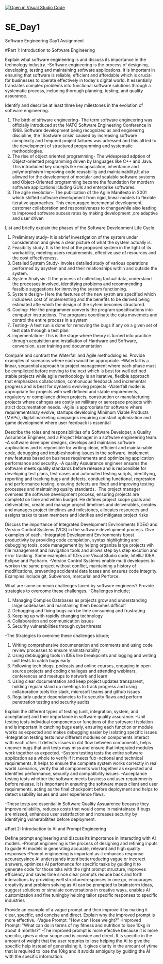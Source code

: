 [![Open in Visual Studio Code](https://classroom.github.com/assets/open-in-vscode-2e0aaae1b6195c2367325f4f02e2d04e9abb55f0b24a779b69b11b9e10269abc.svg)](https://classroom.github.com/online_ide?assignment_repo_id=18374793&assignment_repo_type=AssignmentRepo)
# SE_Day1
Software Engineering Day1 Assignment

#Part 1: Introduction to Software Engineering

Explain what software engineering is and discuss its importance in the technology industry.
-Software engineering is the process of designing, developing, testing and maintaining software applications. It is important in ensuring that software is reliable, efficient and affordable which is crucial for 
businesses to operate effectively in today's digital world. It essentially translates complex problems into functional software solutions through a systematic process, including thorough planning, testing, and quality assurance. 

Identify and describe at least three key milestones in the evolution of software engineering.
1. The birth of siftware engineering- The term software engineering was officially introduced at the NATO Software Engineering Conference in 1968. Software development being recognized as and engineerng discipline, the 'Sostware crisis' caused by increasing software complexity and frequent project failures was adressed and this all led to the development of structured programming and systematic methodologies.
2. The rise of object oriented programming- The widespread adption of Object-oriented programming driven by languages like C++ and Java. This introduced key cocepts lke encapsulation, inheritance and polymorphsism improving code reusability and maintainability.It also allowed for the development of modular and scalable software systems and Object-Oriented programming became the foundation for mordern software applications icluding GUIs and enterprise softwares.
3. The agile revolution- The publication of the Agile Manifesto in 2001 which shifted software development from rigid, linear models to flexible iterative approaches. This encouraged incremental development, customer collaboration and responsiveness to changewhile also leading to improved software sucess rates by making development ,ore adaptive and user driven

List and briefly explain the phases of the Software Development Life Cycle.
1. Preliminary study- It is abrief investigation of the system under consideration and gives a clear picture of what the system actually is.
2. Feasibilty study. It is the test of the proposed system in the light of its workability, meeting users requirements, effective use of resources and the cost effectiveness,
3. Detailed System Study- involes detailed study of various operations performed by asystem and and their relationships within and outside the system.
4. System Analysis- It the process of collecting factual data, understand the processes involved, identifying problems and recommending feasible suggestions for imroving the system functioning.
5. System design- Here the faetures of the new systm are specified which includews cost of implementing and the benefits to be derived being estimated afte which the design of the sytem becomes structured.
6. Coding- Her the programmer converts the program specifications into computer instructions. The programs coordinate the data movemets and control the entire process in a system
7. Testing- A test run is done for removing the bugs if any on a given set of test data through a test plan
8. Impementation- This is the stage where theory is turned into practice through acquisition and installation of Hardware and Software, conversion, user training and documentation 

Compare and contrast the Waterfall and Agile methodologies. Provide examples of scenarios where each would be appropriate.
-Waterfall is a linear, sequential approach to project management where each phase must be complleted before moving to the next which is best for well defined stable projects while agile methodology is an iterative, flexible approach that emphasizes collaboration, contionuous feedback and incremental progress and is best for dynamic evolving projects
-Waterfall model is appropriate for projects with well defined and stable requirements, regulatory or compliance driven projects, construction or manufacturing projects where cahnges are costly an millitary or aerospace projects with strict documentation needs.
-Agile is appropriate for software where requirementsmay evolve, startups developing Minimum Viable Products (MVPs), digital marketing campaigns requiring constant optimization and game development where user feedback is essential

Describe the roles and responsibilities of a Software Developer, a Quality Assurance Engineer, and a Project Manager in a software engineering team.
-A software developer designs, develops and maintains software applications and is reponsible for writing clean, efficient and maintainable code, debugging and troubleshooting issues in the software, implement new features based on business requirements and optimizeing application performance and security.
-A quality Assuarance engineer ensures the software meets quality standards before release and is responsible for developing test plans, test cases and automated testing scripts, identifying, reporting and tracking bugs and defects, conducting functional, regression and performance testing, ensuring defects are fixed and improving testing processes and maintaining quality standards.
-The project manager oversees the software development process, ensuring projects are completd on time and within budget. He defines project scope goals and deliverables, create and manage project timelines and deliverables, creates and manages project timelines and milestones, allocates resources and assigns tasks to team members and idetifies and mitigates project risks

Discuss the importance of Integrated Development Environments (IDEs) and Version Control Systems (VCS) in the software development process. Give examples of each.
-Integrated Development Environments boost productivity by providing code completion, syntax highlighting and debugging tools, code management by helpng organize large projects wih file management and navigation tools and allows step bys step excution and error tracking. Some examples of IDEs are Visual Studio code, IntelliJ IDEA, Eclipse and Pycharm.
-Version Control Systems enable multi developers to workon the same project without conflict, maintaining a history of modifications, preventing accidental data losses and ensures code integrity. Examples include git, Subverson, mercurial and Perforce.

What are some common challenges faced by software engineers? Provide strategies to overcome these challenges.
-Challenges include;
1. Managing Complex Databases as projects grow and understanding large codebases and maintaining them becomes difficult
2. Debugging  and fixing bugs can be time consuming and frustrating
3. Keeping up with rapidly changing technology
4. Collaboration and communication issues
5. Security vulnerabilities through cyberthreats

-The Strategies to overcme these challenges iclude;
1. Writing comprehensive documentation and comments and using code review processes to ensure mainatainability
2. Using debbugging tools in IDEs like breakpoints and logging and writing unit tests to catch bugs early
3. Following tech blogs, podcasts and online courses, engaging in open source projects and coding challeges and attending webinars, conferences and meetups to network and learn
4. Using clear documentation and keep project updates transparent, holding regular stand up meetings to track progress and using collaboration tools like slack, microsoft teams and github issues
5. Regularly update dependancies to fix security flaws and perform penetration testing and security audits

Explain the different types of testing (unit, integration, system, and acceptance) and their importance in software quality assurance.
 -Unit testing tests individual components or functions of the software i isolation and is important in catching bugs early, ensuring each function or module works as expected and makes debugging easier by 
 isolating specific issues
 -Integration testing tests how different modules on components interact with each other. It detects issues in dat flow between components, helps uncover bugs that unit tests may miss and ensure that integrated 
 modules work together as expected.
 -System testing tests the entire software application as a whole to verify if it meets fub=nctional and technical requirements. It helps to ensure the complete system works correctly in real world scenarios, 
 verify tha all components worl together as expected and identifies performance, security and compatibility issues.
 -Acceptance testing tests whether the software meets business and user requirements before release. It is important in ensuring the software meets client and user requirements. acting as the final checkpoint 
 before deployment and helps to detect usability issues and user experience flaws.

 -These tests are essential in Software Quality Assuarence because they improve reliability, reduces costs that would come in maintainace if bugs are missed, enhances user satistfaction and increases security by 
 identifying vulnerablitites before deployment.


#Part 2: Introduction to AI and Prompt Engineering


Define prompt engineering and discuss its importance in interacting with AI models.
 -Prompt engineering is the process of designing and refining inputs to guide AI models in generating accurate, relevant and high quality responses
 -Prompt engineering is important as it enhances response accuracysince AI understands intent betterreducing vague or incorect answers, optimizes AI perfomance for specific tasks by guiding it to generate code 
 for those tsks with the right prompt structure, improves efficiency and saves time since clear prompts reduce back and forth interactions by providing well structuredresponses in one go, encourages creativity 
 and problem solving as AI can be prompted to brainstorm ideas, suggest solutions or simulate conversations in creative ways, enables AI customization and fine tuningby helping tailor specific responses to 
 specific industries

Provide an example of a vague prompt and then improve it by making it clear, specific, and concise and direct. Explain why the improved prompt is more effective.
-Vague Prompt: "How can I lose weight?"
-Improved Prompt: "What can  do in terms of my fitness and nutrition to lose 10kg in about 4 months?"
-The improved prompt is more efective because it is more specific, gives a clear scope and is consice and direct. It is specific in the amount of weight that the user requries to lose helping the AI to give the specific help instead of generalising it, It gives clarity in the amount of ytime that is required to lose the 10kg and it avoids ambiguity by guiding the AI with the specific information.
